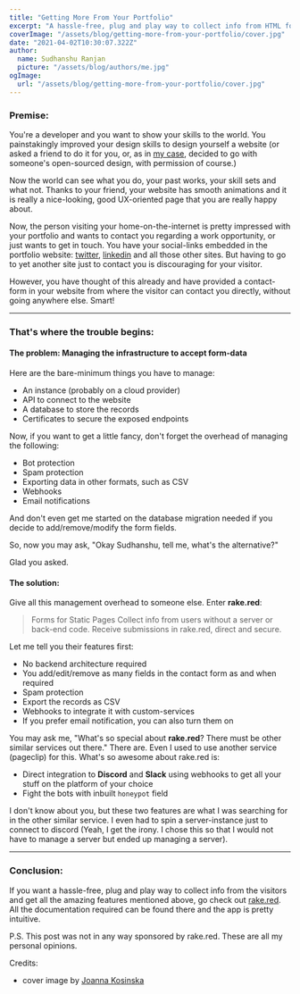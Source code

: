 ```yaml
---
title: "Getting More From Your Portfolio"
excerpt: "A hassle-free, plug and play way to collect info from HTML forms"
coverImage: "/assets/blog/getting-more-from-your-portfolio/cover.jpg"
date: "2021-04-02T10:30:07.322Z"
author:
  name: Sudhanshu Ranjan
  picture: "/assets/blog/authors/me.jpg"
ogImage:
  url: "/assets/blog/getting-more-from-your-portfolio/cover.jpg"
---
```


### Premise:

You're a developer and you want to show your skills to the world.
You painstakingly improved your design skills to design yourself a website (or asked a friend to do it for you, or, as in [my case](https://www.sudhanshu-ranjan.tech), decided to go with someone's open-sourced design, with permission of course.)

Now the world can see what you do, your past works, your skill sets and what not. Thanks to your friend, your website has smooth animations and it is really a nice-looking, good UX-oriented page that you are really happy about.

Now, the person visiting your home-on-the-internet is pretty impressed with your portfolio and wants to contact you regarding a work opportunity, or just wants to get in touch. You have your social-links embedded in the portfolio website: [twitter](https://twitter.com/__tsuki__42), [linkedin](https://www.linkedin.com/in/perfectsudh) and all those other sites. But having to go to yet another site just to contact you is discouraging for your visitor.

However, you have thought of this already and have provided a contact-form in your website from where the visitor can contact you directly, without going anywhere else. Smart!

---

### That's where the trouble begins:

#### The problem: Managing the infrastructure to accept form-data

Here are the bare-minimum things you have to manage:

- An instance (probably on a cloud provider)
- API to connect to the website
- A database to store the records
- Certificates to secure the exposed endpoints

Now, if you want to get a little fancy, don't forget the overhead of managing the following:

- Bot protection
- Spam protection
- Exporting data in other formats, such as CSV
- Webhooks
- Email notifications

And don't even get me started on the database migration needed if you decide to add/remove/modify the form fields.

So, now you may ask, "Okay Sudhanshu, tell me, what's the alternative?"

Glad you asked.

#### The solution:

Give all this management overhead to someone else.
Enter <strong>rake.red</strong>:

> Forms for Static Pages
> Collect info from users without a server or back-end code. Receive submissions in rake.red, direct and secure.

Let me tell you their features first:

- No backend architecture required
- You add/edit/remove as many fields in the contact form as and when required
- Spam protection
- Export the records as CSV
- Webhooks to integrate it with custom-services
- If you prefer email notification, you can also turn them on

You may ask me, "What's so special about <strong>rake.red</strong>? There must be other similar services out there."
There are. Even I used to use another service (pageclip) for this.
What's so awesome about rake.red is:

- Direct integration to <strong>Discord</strong> and <strong>Slack</strong> using webhooks to get all your stuff on the platform of your choice
- Fight the bots with inbuilt `honeypot` field

I don't know about you, but these two features are what I was searching for in the other similar service. I even had to spin a server-instance just to connect to discord (Yeah, I get the irony. I chose this so that I would not have to manage a server but ended up managing a server).

---

### Conclusion:

If you want a hassle-free, plug and play way to collect info from the visitors and get all the amazing features mentioned above, go check out [rake.red](https://rake.red). All the documentation required can be found there and the app is pretty intuitive.

P.S. This post was not in any way sponsored by rake.red. These are all my personal opinions.

Credits:

- cover image by [Joanna Kosinska](https://unsplash.com/@joannakosinska)
